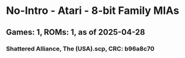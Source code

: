 # No-Intro - Atari - 8-bit Family MIAs
## Games: 1, ROMs: 1, as of 2025-04-28

### Shattered Alliance, The (USA).scp, CRC: b96a8c70
